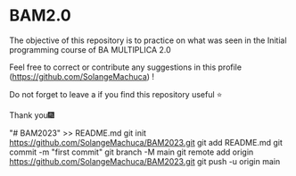 # BAM2.0


The objective of this repository is to practice on what was seen in the Initial programming course of BA MULTIPLICA 2.0 
  
Feel free to correct or contribute any suggestions in this profile (https://github.com/SolangeMachuca) !  

Do not forget to leave a if you find this repository useful ⭐

Thank you🎆

"# BAM2023" >> README.md
git init  https://github.com/SolangeMachuca/BAM2023.git
git add README.md
git commit -m "first commit"
git branch -M main
git remote add origin https://github.com/SolangeMachuca/BAM2023.git
git push -u origin main
